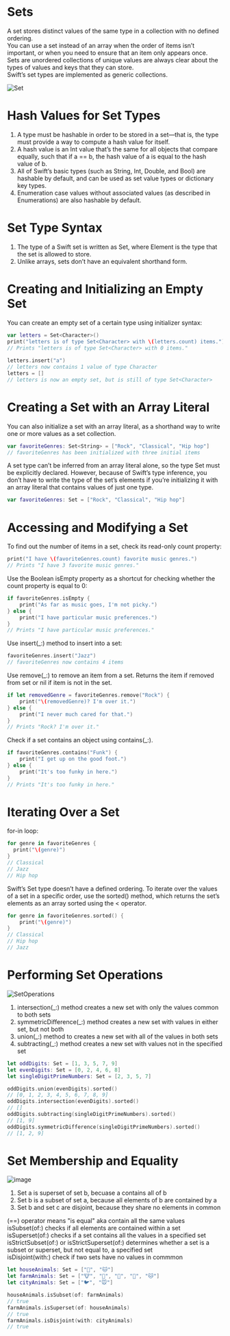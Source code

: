 # Sets
A set stores distinct values of the same type in a collection with no defined ordering.  
You can use a set instead of an array when the order of items isn’t important, or when you need to ensure that an item only appears once.  
Sets are unordered collections of unique values are always clear about the types of values and keys that they can store.  
Swift’s set types are implemented as generic collections.  

![Set](https://user-images.githubusercontent.com/89819167/131729428-eea1311e-fb1d-4f98-bd47-056f3f86af98.png)

# Hash Values for Set Types
1. A type must be hashable in order to be stored in a set—that is, the type must provide a way to compute a hash value for itself.  
2. A hash value is an Int value that’s the same for all objects that compare equally, such that if a == b, the hash value of a is equal to the hash value of b.  
3. All of Swift’s basic types (such as String, Int, Double, and Bool) are hashable by default, and can be used as set value types or dictionary key types.
4. Enumeration case values without associated values (as described in Enumerations) are also hashable by default.

# Set Type Syntax
1. The type of a Swift set is written as Set<Element>, where Element is the type that the set is allowed to store.  
2. Unlike arrays, sets don’t have an equivalent shorthand form.

# Creating and Initializing an Empty Set

You can create an empty set of a certain type using initializer syntax:
```swift
var letters = Set<Character>()
print("letters is of type Set<Character> with \(letters.count) items.")
// Prints "letters is of type Set<Character> with 0 items."  
  
letters.insert("a")
// letters now contains 1 value of type Character
letters = []
// letters is now an empty set, but is still of type Set<Character>
```

# Creating a Set with an Array Literal

You can also initialize a set with an array literal, as a shorthand way to write one or more values as a set collection.  
```swift 
var favoriteGenres: Set<String> = ["Rock", "Classical", "Hip hop"]
// favoriteGenres has been initialized with three initial items
```
  
A set type can’t be inferred from an array literal alone, so the type Set must be explicitly declared. However, because of Swift’s type inference, you don’t have to write the type of the set’s elements if you’re initializing it with an array literal that contains values of just one type.  

```swift 
var favoriteGenres: Set = ["Rock", "Classical", "Hip hop"]
```
  
# Accessing and Modifying a Set
To find out the number of items in a set, check its read-only count property:  
```swift
print("I have \(favoriteGenres.count) favorite music genres.")
// Prints "I have 3 favorite music genres."
```
  
Use the Boolean isEmpty property as a shortcut for checking whether the count property is equal to 0:  
```swift
if favoriteGenres.isEmpty {
    print("As far as music goes, I'm not picky.")
} else {
    print("I have particular music preferences.")
}
// Prints "I have particular music preferences."
```

Use insert(_:) method to insert into a set:
```swift
favoriteGenres.insert("Jazz")
// favoriteGenres now contains 4 items
```
  
Use remove(_:) to remove an item from a set. Returns the item if removed from set or nil if item is not in the set.  
```swift
if let removedGenre = favoriteGenres.remove("Rock") {
    print("\(removedGenre)? I'm over it.")
} else {
    print("I never much cared for that.")
}
// Prints "Rock? I'm over it."
```
  
Check if a set contains an object using contains(_:).
```swift
if favoriteGenres.contains("Funk") {
    print("I get up on the good foot.")
} else {
    print("It's too funky in here.")
}
// Prints "It's too funky in here."
```

# Iterating Over a Set
for-in loop:
```swift
for genre in favoriteGenres {
  print("\(genre)")
}
// Classical
// Jazz
// Hip hop
```
  
Swift’s Set type doesn’t have a defined ordering. To iterate over the values of a set in a specific order, use the sorted() method, which returns the set’s elements as an array sorted using the < operator.  
```swift
for genre in favoriteGenres.sorted() {
    print("\(genre)")
}
// Classical
// Hip hop
// Jazz
```

# Performing Set Operations

![SetOperations](https://user-images.githubusercontent.com/89819167/131910089-10a4495a-dfe7-4750-8c73-49d3c629a404.png)

1. intersection(_:) method creates a new set with only the values common to both sets
2. symmetricDifference(_:) method creates a new set with values in either set, but not both
3. union(_:) method to creates a new set with all of the values in both sets
4. subtracting(_:) method creates a new set with values not in the specified set

```swift
let oddDigits: Set = [1, 3, 5, 7, 9]
let evenDigits: Set = [0, 2, 4, 6, 8]
let singleDigitPrimeNumbers: Set = [2, 3, 5, 7]

oddDigits.union(evenDigits).sorted()
// [0, 1, 2, 3, 4, 5, 6, 7, 8, 9]
oddDigits.intersection(evenDigits).sorted()
// []
oddDigits.subtracting(singleDigitPrimeNumbers).sorted()
// [1, 9]
oddDigits.symmetricDifference(singleDigitPrimeNumbers).sorted()
// [1, 2, 9]
```

# Set Membership and Equality

![image](https://user-images.githubusercontent.com/89819167/131910993-92285c79-0166-4bcf-b1ca-15a98e2cbbd6.png)

1. Set a is superset of set b, becuase a contains all of b
2. Set b is a subset of set a, because all elements of b are contained by a
3. Set b and set c are disjoint, because they share no elements in common

(==) operator means "is equal" aka contain all the same values  
isSubset(of:) checks if all elements are contained within a set  
isSuperset(of:) checks if a set contains all the values in a specified set  
isStrictSubset(of:) or isStrictSuperset(of:) determines whether a set is a subset or superset, but not equal to, a specified set  
isDisjoint(with:) check if two sets have no values in commmon

```swift
let houseAnimals: Set = ["🐶", "🐱"]
let farmAnimals: Set = ["🐮", "🐔", "🐑", "🐶", "🐱"]
let cityAnimals: Set = ["🐦", "🐭"]

houseAnimals.isSubset(of: farmAnimals)
// true
farmAnimals.isSuperset(of: houseAnimals)
// true
farmAnimals.isDisjoint(with: cityAnimals)
// true
```

